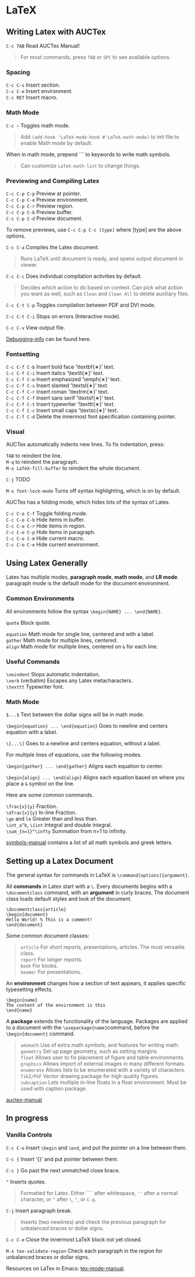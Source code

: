# LaTeX  


## Writing Latex with AUCTex  

`C-c TAB` Read AUCTex Manual!

> For most commands, press `TAB` or `SPC` to see available options.  


### Spacing


`C-c C-s` Insert section.  
`C-c C-e` Insert environment.  
`C-c RET` Insert macro.  



### Math Mode  

`C-c ~` Toggles math mode. 

> Add `(add-hook 'LaTeX-mode-hook #'LaTeX-math-mode)` to init file to enable Math mode by default.  

When in math mode, prepend ``` to keywords to write math symbols.

> Can customize `LaTeX-math-list` to change things.


### Previewing and Compiling Latex  

`C-c C-p C-p` Preview at pointer.  
`C-c C-p C-e` Preview environment.  
`C-c C-p C-r` Preview region.  
`C-c C-p C-b` Preview buffer.  
`C-c C-p C-d` Preview document.  

To remove previews, use `C-c C-p C-c [type]` where [type] are the above options.  


`C-c C-a` Compiles the Latex document.  

> Runs LaTeX until document is ready, and opens output document in viewer.  

`C-c C-c` Does individual compilation activities by default.  

> Decides which action to do based on context. Can pick what action you want as well, such as `Clean` and `Clean All` to delete auxiliary files.  

`C-c C-t C-p` Toggles compilation between PDF and DVI mode.  

`C-c C-t C-i` Stops on errors (Interactive mode).  

`C-c C-v` View output file.  

[Debugging-info](https://www.gnu.org/software/auctex/manual/auctex/auctex_25.html#Debugging-LaTeX) can be found here.  


### Fontsetting

`C-c C-f C-b` Insert bold face ‘\textbf{∗}’ text.  
`C-c C-f C-i` Insert italics ‘\textit{∗}’ text.  
`C-c C-f C-e` Insert emphasized ‘\emph{∗}’ text.  
`C-c C-f C-s` Insert slanted ‘\textsl{∗}’ text.  
`C-c C-f C-r` Insert roman ‘\textrm{∗}’ text.  
`C-c C-f C-f` Insert sans serif ‘\textsf{∗}’ text.  
`C-c C-f C-t` Insert typewriter ‘\texttt{∗}’ text.  
`C-c C-f C-c` Insert small caps ‘\textsc{∗}’ text.  
`C-c C-f C-d` Delete the innermost font specification containing pointer.  


### Visual  

AUCTex automatically indents new lines. To fix indentation, press:

`TAB` to reindent the line.  
`M-q` to reindent the paragraph.  
`M-x LaTeX-fill-buffer` to reindent the whole document.  

`C-j` TODO  

`M-x font-lock-mode` Turns off syntax highlighting, which is on by default.  

AUCTex has a folding mode, which hides lots of the syntax of Latex.  

`C-c C-o C-f` Toggle folding mode.  
`C-c C-o C-b` Hide items in buffer.  
`C-c C-o C-r` Hide items in region.  
`C-c C-o C-p` Hide items in paragraph.  
`C-c C-o C-m` Hide current macro.  
`C-c C-o C-e` Hide current environment.  



## Using Latex Generally  

Latex has multiple modes, **paragraph mode**, **math mode**, and **LR mode**. paragraph mode is the default mode for the document environment.  

### Common Environments  

All environments follow the syntax `\begin{NAME} ... \end{NAME}`.  

`quote` Block quote.  

`equation` Math mode for single line, centered and with a label.  
`gather` Math mode for multiple lines, centered.  
`align` Math mode for multiple lines, centered on `&` for each line.  


### Useful Commands

`\noindent` Stops automatic indentation.  
`\verb` (verbatim) Escapes any Latex metacharacters.  
`\texttt` Typewriter font.  

### Math Mode  

`$...$` Text between the dollar signs will be in math mode.  

`\begin{equation} ... \end{equation}` Goes to newline and centers equation with a label.  

`\[...\]` Goes to a newline and centers equation, without a label.

For multiple lines of equations, use the following modes.  

`\begin{gather} ... \end{gather}` Aligns each equation to center.  

`\begin{align} ... \end{align}` Aligns each equation based on where you place a `&` symbol on the line.  

Here are some common commands.

`\frac{x}{y}` Fraction.  
`\dfrac{x}{y}` In-line Fraction.  
`\ge` and `le` Greater than and less than.  
`\int_a^b`, `\iint` Integral and double integral.  
`\sum_{n=1}^\infty` Summation from n=1 to infinity.  


[symbols-manual](https://www.overleaf.com/learn/latex/List_of_Greek_letters_and_math_symbols) contains a list of all math symbols and greek letters.  



## Setting up a Latex Document  

The general syntax for commands in LaTeX is `\command[options]{argument}`.  

All **commands** in Latex start with a `\`. Every documents begins with a `\documentclass` command, with an **argument** in curly braces. The document class loads default styles and look of the document.  

	\documentclass{article}  
	\begin{document}  
	Hello World! % This is a comment!  
	\end{document}  

Some common document classes:  

> `article` For short reports, presentations, articles. The most versatile class.  
> `report` For longer reports.  
> `book` For books.  
> `beamer` For presentations.  


An **environment** changes how a section of text appears, it applies specific typesetting effects.

	\begin{name}  
	The content of the environment is this  
	\end{name}  

A **package** extends the functionality of the language. Packages are applied to a document with the `\usepackage{name}`command, before the `\begin{document}` command.  

> `amsmath` Use of extra math symbols, and features for writing math.  
> `geometry` Set up page geometry, such as setting margins.  
> `float` Allows user to fix placement of figure and table environments.  
> `graphicx` Allows import of external images in many different formats.  
> `enumerate` Allows lists to be enumerated with a variety of characters.  
> `TikZ/PGF` Vector drawing package for high quality figures.  
> `subcaption` Lets multiple in-line floats in a float environment. Must be used with caption package.  


[auctex-manual](https://www.gnu.org/software/auctex/manual/auctex/Quick-Start.html#Quick-Start)  



## In progress

### Vanilla Controls  

`C-c C-o` Insert `\begin` and `\end`, and put the pointer on a line between them.  

`C-c {` Insert ‘{}’ and put pointer between them.  

`C-c }` Go past the next unmatched close brace.  

`"` Inserts quotes.  

> Formatted for Latex. Either ```` after whitespace, `''` after a normal character, or `"` after `\`, `"`, or `C-q`.  


`C-j` Insert paragraph break.  

> Inserts (two newlines) and check the previous paragraph for unbalanced braces or dollar signs.  


`C-c C-e` Close the innermost LaTeX block not yet closed.  

`M-x tex-validate-region` Check each paragraph in the region for unbalanced braces or dollar signs.  



Resources on LaTex in Emacs: [tex-mode-manual](https://www.gnu.org/software/emacs/manual/html_node/emacs/TeX-Mode.html "GNU Tex Mode Manual").  
